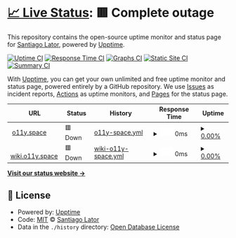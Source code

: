 # [📈 Live Status](https://santiagolator.github.io/upptime): <!--live status--> **🟥 Complete outage**

This repository contains the open-source uptime monitor and status page for [Santiago Lator](https://flowcv.me/santiago-lator), powered by [Upptime](https://github.com/upptime/upptime).

[![Uptime CI](https://github.com/santiagolator/upptime/workflows/Uptime%20CI/badge.svg)](https://github.com/santiagolator/upptime/actions?query=workflow%3A%22Uptime+CI%22)
[![Response Time CI](https://github.com/santiagolator/upptime/workflows/Response%20Time%20CI/badge.svg)](https://github.com/santiagolator/upptime/actions?query=workflow%3A%22Response+Time+CI%22)
[![Graphs CI](https://github.com/santiagolator/upptime/workflows/Graphs%20CI/badge.svg)](https://github.com/santiagolator/upptime/actions?query=workflow%3A%22Graphs+CI%22)
[![Static Site CI](https://github.com/santiagolator/upptime/workflows/Static%20Site%20CI/badge.svg)](https://github.com/santiagolator/upptime/actions?query=workflow%3A%22Static+Site+CI%22)
[![Summary CI](https://github.com/santiagolator/upptime/workflows/Summary%20CI/badge.svg)](https://github.com/santiagolator/upptime/actions?query=workflow%3A%22Summary+CI%22)

With [Upptime](https://upptime.js.org), you can get your own unlimited and free uptime monitor and status page, powered entirely by a GitHub repository. We use [Issues](https://github.com/santiagolator/upptime/issues) as incident reports, [Actions](https://github.com/santiagolator/upptime/actions) as uptime monitors, and [Pages](https://santiagolator.github.io/upptime) for the status page.

<!--start: status pages-->
<!-- This summary is generated by Upptime (https://github.com/upptime/upptime) -->
<!-- Do not edit this manually, your changes will be overwritten -->
<!-- prettier-ignore -->
| URL | Status | History | Response Time | Uptime |
| --- | ------ | ------- | ------------- | ------ |
| <img alt="" src="https://icons.duckduckgo.com/ip3/o11y.space.ico" height="13"> [o11y.space](https://o11y.space/) | 🟥 Down | [o11y-space.yml](https://github.com/santiagolator/upptime/commits/HEAD/history/o11y-space.yml) | <details><summary><img alt="Response time graph" src="./graphs/o11y-space/response-time-week.png" height="20"> 0ms</summary><br><a href="https://santiagolator.github.io/upptime/history/o11y-space"><img alt="Response time 1272" src="https://img.shields.io/endpoint?url=https%3A%2F%2Fraw.githubusercontent.com%2Fsantiagolator%2Fupptime%2FHEAD%2Fapi%2Fo11y-space%2Fresponse-time.json"></a><br><a href="https://santiagolator.github.io/upptime/history/o11y-space"><img alt="24-hour response time 0" src="https://img.shields.io/endpoint?url=https%3A%2F%2Fraw.githubusercontent.com%2Fsantiagolator%2Fupptime%2FHEAD%2Fapi%2Fo11y-space%2Fresponse-time-day.json"></a><br><a href="https://santiagolator.github.io/upptime/history/o11y-space"><img alt="7-day response time 0" src="https://img.shields.io/endpoint?url=https%3A%2F%2Fraw.githubusercontent.com%2Fsantiagolator%2Fupptime%2FHEAD%2Fapi%2Fo11y-space%2Fresponse-time-week.json"></a><br><a href="https://santiagolator.github.io/upptime/history/o11y-space"><img alt="30-day response time 0" src="https://img.shields.io/endpoint?url=https%3A%2F%2Fraw.githubusercontent.com%2Fsantiagolator%2Fupptime%2FHEAD%2Fapi%2Fo11y-space%2Fresponse-time-month.json"></a><br><a href="https://santiagolator.github.io/upptime/history/o11y-space"><img alt="1-year response time 369" src="https://img.shields.io/endpoint?url=https%3A%2F%2Fraw.githubusercontent.com%2Fsantiagolator%2Fupptime%2FHEAD%2Fapi%2Fo11y-space%2Fresponse-time-year.json"></a></details> | <details><summary><a href="https://santiagolator.github.io/upptime/history/o11y-space">0.00%</a></summary><a href="https://santiagolator.github.io/upptime/history/o11y-space"><img alt="All-time uptime 67.57%" src="https://img.shields.io/endpoint?url=https%3A%2F%2Fraw.githubusercontent.com%2Fsantiagolator%2Fupptime%2FHEAD%2Fapi%2Fo11y-space%2Fuptime.json"></a><br><a href="https://santiagolator.github.io/upptime/history/o11y-space"><img alt="24-hour uptime 0.00%" src="https://img.shields.io/endpoint?url=https%3A%2F%2Fraw.githubusercontent.com%2Fsantiagolator%2Fupptime%2FHEAD%2Fapi%2Fo11y-space%2Fuptime-day.json"></a><br><a href="https://santiagolator.github.io/upptime/history/o11y-space"><img alt="7-day uptime 0.00%" src="https://img.shields.io/endpoint?url=https%3A%2F%2Fraw.githubusercontent.com%2Fsantiagolator%2Fupptime%2FHEAD%2Fapi%2Fo11y-space%2Fuptime-week.json"></a><br><a href="https://santiagolator.github.io/upptime/history/o11y-space"><img alt="30-day uptime 7.96%" src="https://img.shields.io/endpoint?url=https%3A%2F%2Fraw.githubusercontent.com%2Fsantiagolator%2Fupptime%2FHEAD%2Fapi%2Fo11y-space%2Fuptime-month.json"></a><br><a href="https://santiagolator.github.io/upptime/history/o11y-space"><img alt="1-year uptime 16.55%" src="https://img.shields.io/endpoint?url=https%3A%2F%2Fraw.githubusercontent.com%2Fsantiagolator%2Fupptime%2FHEAD%2Fapi%2Fo11y-space%2Fuptime-year.json"></a></details>
| <img alt="" src="https://icons.duckduckgo.com/ip3/wiki.o11y.space.ico" height="13"> [wiki.o11y.space](https://wiki.o11y.space/) | 🟥 Down | [wiki-o11y-space.yml](https://github.com/santiagolator/upptime/commits/HEAD/history/wiki-o11y-space.yml) | <details><summary><img alt="Response time graph" src="./graphs/wiki-o11y-space/response-time-week.png" height="20"> 0ms</summary><br><a href="https://santiagolator.github.io/upptime/history/wiki-o11y-space"><img alt="Response time 1150" src="https://img.shields.io/endpoint?url=https%3A%2F%2Fraw.githubusercontent.com%2Fsantiagolator%2Fupptime%2FHEAD%2Fapi%2Fwiki-o11y-space%2Fresponse-time.json"></a><br><a href="https://santiagolator.github.io/upptime/history/wiki-o11y-space"><img alt="24-hour response time 0" src="https://img.shields.io/endpoint?url=https%3A%2F%2Fraw.githubusercontent.com%2Fsantiagolator%2Fupptime%2FHEAD%2Fapi%2Fwiki-o11y-space%2Fresponse-time-day.json"></a><br><a href="https://santiagolator.github.io/upptime/history/wiki-o11y-space"><img alt="7-day response time 0" src="https://img.shields.io/endpoint?url=https%3A%2F%2Fraw.githubusercontent.com%2Fsantiagolator%2Fupptime%2FHEAD%2Fapi%2Fwiki-o11y-space%2Fresponse-time-week.json"></a><br><a href="https://santiagolator.github.io/upptime/history/wiki-o11y-space"><img alt="30-day response time 0" src="https://img.shields.io/endpoint?url=https%3A%2F%2Fraw.githubusercontent.com%2Fsantiagolator%2Fupptime%2FHEAD%2Fapi%2Fwiki-o11y-space%2Fresponse-time-month.json"></a><br><a href="https://santiagolator.github.io/upptime/history/wiki-o11y-space"><img alt="1-year response time 0" src="https://img.shields.io/endpoint?url=https%3A%2F%2Fraw.githubusercontent.com%2Fsantiagolator%2Fupptime%2FHEAD%2Fapi%2Fwiki-o11y-space%2Fresponse-time-year.json"></a></details> | <details><summary><a href="https://santiagolator.github.io/upptime/history/wiki-o11y-space">0.00%</a></summary><a href="https://santiagolator.github.io/upptime/history/wiki-o11y-space"><img alt="All-time uptime 41.71%" src="https://img.shields.io/endpoint?url=https%3A%2F%2Fraw.githubusercontent.com%2Fsantiagolator%2Fupptime%2FHEAD%2Fapi%2Fwiki-o11y-space%2Fuptime.json"></a><br><a href="https://santiagolator.github.io/upptime/history/wiki-o11y-space"><img alt="24-hour uptime 0.00%" src="https://img.shields.io/endpoint?url=https%3A%2F%2Fraw.githubusercontent.com%2Fsantiagolator%2Fupptime%2FHEAD%2Fapi%2Fwiki-o11y-space%2Fuptime-day.json"></a><br><a href="https://santiagolator.github.io/upptime/history/wiki-o11y-space"><img alt="7-day uptime 0.00%" src="https://img.shields.io/endpoint?url=https%3A%2F%2Fraw.githubusercontent.com%2Fsantiagolator%2Fupptime%2FHEAD%2Fapi%2Fwiki-o11y-space%2Fuptime-week.json"></a><br><a href="https://santiagolator.github.io/upptime/history/wiki-o11y-space"><img alt="30-day uptime 7.96%" src="https://img.shields.io/endpoint?url=https%3A%2F%2Fraw.githubusercontent.com%2Fsantiagolator%2Fupptime%2FHEAD%2Fapi%2Fwiki-o11y-space%2Fuptime-month.json"></a><br><a href="https://santiagolator.github.io/upptime/history/wiki-o11y-space"><img alt="1-year uptime 0.00%" src="https://img.shields.io/endpoint?url=https%3A%2F%2Fraw.githubusercontent.com%2Fsantiagolator%2Fupptime%2FHEAD%2Fapi%2Fwiki-o11y-space%2Fuptime-year.json"></a></details>

<!--end: status pages-->

[**Visit our status website →**](https://santiagolator.github.io/upptime)

## 📄 License

- Powered by: [Upptime](https://github.com/upptime/upptime)
- Code: [MIT](./LICENSE) © [Santiago Lator](https://flowcv.me/santiago-lator)
- Data in the `./history` directory: [Open Database License](https://opendatacommons.org/licenses/odbl/1-0/)
